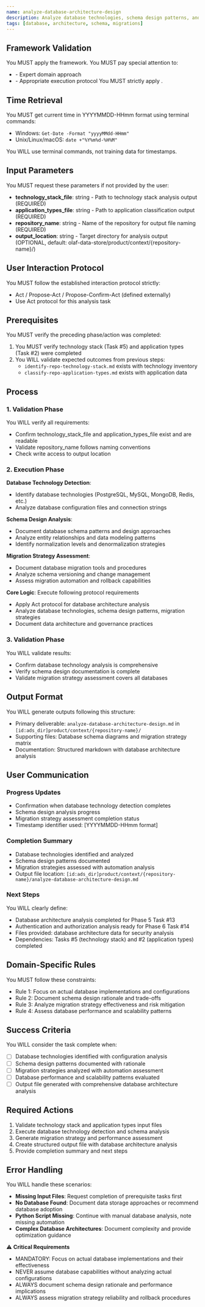```yaml
---
name: analyze-database-architecture-design
description: Analyze database technologies, schema design patterns, and migration strategies
tags: [database, architecture, schema, migrations]
---
```


## Framework Validation
You MUST apply the <olaf-work-instructions> framework.
You MUST pay special attention to:
- <olaf-general-role-and-behavior> - Expert domain approach
- <olaf-interaction-protocols> - Appropriate execution protocol
You MUST strictly apply <olaf-framework-validation>.

## Time Retrieval
You MUST get current time in YYYYMMDD-HHmm format using terminal commands:
- Windows: `Get-Date -Format "yyyyMMdd-HHmm"`
- Unix/Linux/macOS: `date +"%Y%m%d-%H%M"`

You WILL use terminal commands, not training data for timestamps.

## Input Parameters
You MUST request these parameters if not provided by the user:
- **technology_stack_file**: string - Path to technology stack analysis output (REQUIRED)
- **application_types_file**: string - Path to application classification output (REQUIRED)
- **repository_name**: string - Name of the repository for output file naming (REQUIRED)
- **output_location**: string - Target directory for analysis output (OPTIONAL, default: olaf-data-store/product/context/{repository-name}/)

## User Interaction Protocol
You MUST follow the established interaction protocol strictly:
- Act / Propose-Act / Propose-Confirm-Act (defined externally)
- Use Act protocol for this analysis task

## Prerequisites
You MUST verify the preceding phase/action was completed:
1. You MUST verify technology stack (Task #5) and application types (Task #2) were completed
2. You WILL validate expected outcomes from previous steps:
   - `identify-repo-technology-stack.md` exists with technology inventory
   - `classify-repo-application-types.md` exists with application data

## Process

### 1. Validation Phase
You WILL verify all requirements:
- Confirm technology_stack_file and application_types_file exist and are readable
- Validate repository_name follows naming conventions
- Check write access to output location

### 2. Execution Phase

**Database Technology Detection**:
- Identify database technologies (PostgreSQL, MySQL, MongoDB, Redis, etc.)
- Analyze database configuration files and connection strings

**Schema Design Analysis**:
- Document database schema patterns and design approaches
- Analyze entity relationships and data modeling patterns
- Identify normalization levels and denormalization strategies

**Migration Strategy Assessment**:
- Document database migration tools and procedures
- Analyze schema versioning and change management
- Assess migration automation and rollback capabilities

**Core Logic**: Execute following protocol requirements
- Apply Act protocol for database architecture analysis
- Analyze database technologies, schema design patterns, migration strategies
- Document data architecture and governance practices

### 3. Validation Phase
You WILL validate results:
- Confirm database technology analysis is comprehensive
- Verify schema design documentation is complete
- Validate migration strategy assessment covers all databases

## Output Format
You WILL generate outputs following this structure:
- Primary deliverable: `analyze-database-architecture-design.md` in `[id:ads_dir]product/context/{repository-name}/`
- Supporting files: Database schema diagrams and migration strategy matrix
- Documentation: Structured markdown with database architecture analysis

## User Communication

### Progress Updates
- Confirmation when database technology detection completes
- Schema design analysis progress
- Migration strategy assessment completion status
- Timestamp identifier used: [YYYYMMDD-HHmm format]

### Completion Summary
- Database technologies identified and analyzed
- Schema design patterns documented
- Migration strategies assessed with automation analysis
- Output file location: `[id:ads_dir]product/context/{repository-name}/analyze-database-architecture-design.md`

### Next Steps
You WILL clearly define:
- Database architecture analysis completed for Phase 5 Task #13
- Authentication and authorization analysis ready for Phase 6 Task #14
- Files provided: database architecture data for security analysis
- Dependencies: Tasks #5 (technology stack) and #2 (application types) completed

## Domain-Specific Rules
You MUST follow these constraints:
- Rule 1: Focus on actual database implementations and configurations
- Rule 2: Document schema design rationale and trade-offs
- Rule 3: Analyze migration strategy effectiveness and risk mitigation
- Rule 4: Assess database performance and scalability patterns

## Success Criteria
You WILL consider the task complete when:
- [ ] Database technologies identified with configuration analysis
- [ ] Schema design patterns documented with rationale
- [ ] Migration strategies analyzed with automation assessment
- [ ] Database performance and scalability patterns evaluated
- [ ] Output file generated with comprehensive database architecture analysis

## Required Actions
1. Validate technology stack and application types input files
2. Execute database technology detection and schema analysis
3. Generate migration strategy and performance assessment
4. Create structured output file with database architecture analysis
5. Provide completion summary and next steps

## Error Handling
You WILL handle these scenarios:
- **Missing Input Files**: Request completion of prerequisite tasks first
- **No Database Found**: Document data storage approaches or recommend database adoption
- **Python Script Missing**: Continue with manual database analysis, note missing automation
- **Complex Database Architectures**: Document complexity and provide optimization guidance

⚠️ **Critical Requirements**
- MANDATORY: Focus on actual database implementations and their effectiveness
- NEVER assume database capabilities without analyzing actual configurations
- ALWAYS document schema design rationale and performance implications
- ALWAYS assess migration strategy reliability and rollback procedures
